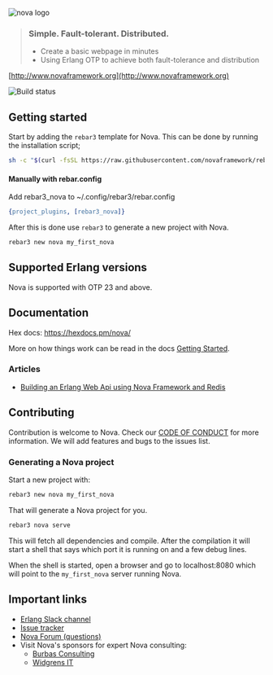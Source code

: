 ![nova logo](https://raw.githubusercontent.com/novaframework/nova/master/priv/static/nova.png)

> ### Simple. Fault-tolerant. Distributed.
> - Create a basic webpage in minutes
> - Using Erlang OTP to achieve both fault-tolerance and distribution

[http://www.novaframework.org](http://www.novaframework.org)

![Build status](https://github.com/novaframework/nova/actions/workflows/erlang.yml/badge.svg)


## Getting started

Start by adding the `rebar3` template for Nova. This can be done by running the installation script;

```bash
sh -c "$(curl -fsSL https://raw.githubusercontent.com/novaframework/rebar3_nova/master/install.sh)"
```

#### Manually with rebar.config

Add rebar3_nova to ~/.config/rebar3/rebar.config
```erlang
{project_plugins, [rebar3_nova]}
```

After this is done use `rebar3` to generate a new project with Nova.

```bash
rebar3 new nova my_first_nova
```




## Supported Erlang versions

Nova is supported with OTP 23 and above.

## Documentation

Hex docs: https://hexdocs.pm/nova/

More on how things work can be read in the docs [Getting Started](https://hexdocs.pm/nova/quick-start.html#content).

### Articles

* [Building an Erlang Web Api using Nova Framework and Redis](https://bercovici-adrian-simon.medium.com/building-an-erlang-web-api-using-nova-framework-and-redis-141edf170ef7)

## Contributing

Contribution is welcome to Nova. Check our [CODE OF CONDUCT](CODE_OF_CONDUCT.md) for more information. We will add features and bugs to the issues list.

### Generating a Nova project

Start a new project with:

```bash
rebar3 new nova my_first_nova
```

That will generate a Nova project for you.

```bash
rebar3 nova serve
```

This will fetch all dependencies and compile. After the compilation it will start a shell that says which port it is running on and a few debug lines.

When the shell is started, open a browser and go to localhost:8080 which will point to the `my_first_nova` server running Nova.

## Important links

* [Erlang Slack channel][1]
* [Issue tracker][2]
* [Nova Forum (questions)][3]
* Visit Nova's sponsors for expert Nova consulting:
    * [Burbas Consulting](http://burbasconsulting.com)
    * [Widgrens IT](https://widgrensit.com)

[1]: https://erlef.org/slack-invite/erlanger
[2]: https://github.com/novaframework/nova/issues
[3]: https://erlangforums.com/c/erlang-frameworks/nova-forum/65
